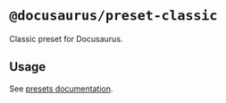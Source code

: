 # `@docusaurus/preset-classic`

Classic preset for Docusaurus.

## Usage

See [presets documentation](https://docusaurus/docs/using-plugins#using-presets).
